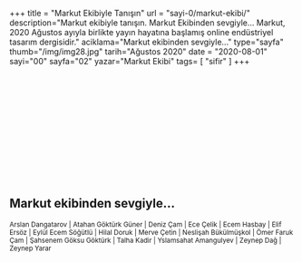 +++
title = "Markut Ekibiyle Tanışın"
url = "sayi-0/markut-ekibi/"
description="Markut ekibiyle tanışın. Markut Ekibinden sevgiyle... Markut, 2020 Ağustos ayıyla birlikte yayın hayatına başlamış online endüstriyel tasarım dergisidir."
aciklama="Markut ekibinden sevgiyle..."
type="sayfa"
thumb="/img/img28.jpg"
tarih="Ağustos 2020"
date = "2020-08-01"
sayi="00"
sayfa="02"
yazar="Markut Ekibi"
tags= [
    "sifir"
]
+++
<a href="/sayi-0/donald-norman/" id="next"></a>
<div class="container">
<div class="row">
    <div class="col-md-6"><img class="img-fluid" src="/img/img25.jpg" alt=""> <br><br></div>
    <div class="col-md-6"><img class="img-fluid" src="/img/img28.jpg" alt=""><br><br></div>
    <div class="col-md-4"><img class="img-fluid" src="/img/img11.jpg" alt=""><br><br></div>
    <div class="col-md-8"><img class="img-fluid" src="/img/markut-adada.jpg" alt=""><br><br></div>
    <div class="col-md-4"><img class="img-fluid" src="/img/img10.jpg" alt=""><br><br></div>
    <div class="col-md-5"><br><br><img class="img-fluid" src="/img/markut-galeri.jpg" alt=""><br><br></div>
    <div class="col-md-3"><img class="img-fluid" src="/img/img14.jpg" alt=""><br><br></div>
    <div class="col-md-6"><img class="img-fluid" src="/img/markut-workshop-2.jpg" alt=""><br><br></div>
    <div class="col-md-6"><img class="img-fluid" src="/img/IMG_5953.jpg" alt=""><br><br></div>
</div>
<h2>Markut ekibinden sevgiyle...</h2>
<small>
Arslan Dangatarov | Atahan Göktürk Güner | Deniz Çam | Ece Çelik | Ecem Hasbay | Elif Ersöz | Eylül Ecem Söğütlü | Hilal Doruk | Merve Çetin | Neslişah Bükülmüşkol | Ömer Faruk Çam | Şahsenem Göksu Göktürk | Talha Kadir | Yslamsahat Amangulyev | Zeynep Dağ | Zeynep Yarar
</small>
</div>